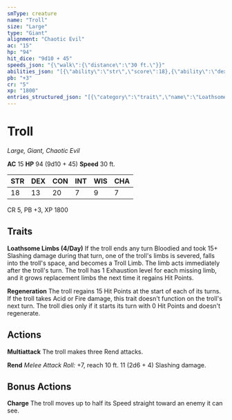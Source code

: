 ```yaml
---
smType: creature
name: "Troll"
size: "Large"
type: "Giant"
alignment: "Chaotic Evil"
ac: "15"
hp: "94"
hit_dice: "9d10 + 45"
speeds_json: "{\"walk\":{\"distance\":\"30 ft.\"}}"
abilities_json: "[{\"ability\":\"str\",\"score\":18},{\"ability\":\"dex\",\"score\":13},{\"ability\":\"con\",\"score\":20},{\"ability\":\"int\",\"score\":7},{\"ability\":\"wis\",\"score\":9},{\"ability\":\"cha\",\"score\":7}]"
pb: "+3"
cr: "5"
xp: "1800"
entries_structured_json: "[{\"category\":\"trait\",\"name\":\"Loathsome Limbs (4/Day)\",\"text\":\"If the troll ends any turn Bloodied and took 15+ Slashing damage during that turn, one of the troll's limbs is severed, falls into the troll's space, and becomes a Troll Limb. The limb acts immediately after the troll's turn. The troll has 1 Exhaustion level for each missing limb, and it grows replacement limbs the next time it regains Hit Points.\"},{\"category\":\"trait\",\"name\":\"Regeneration\",\"text\":\"The troll regains 15 Hit Points at the start of each of its turns. If the troll takes Acid or Fire damage, this trait doesn't function on the troll's next turn. The troll dies only if it starts its turn with 0 Hit Points and doesn't regenerate.\"},{\"category\":\"action\",\"name\":\"Multiattack\",\"text\":\"The troll makes three Rend attacks.\"},{\"category\":\"action\",\"name\":\"Rend\",\"text\":\"*Melee Attack Roll:* +7, reach 10 ft. 11 (2d6 + 4) Slashing damage.\"},{\"category\":\"bonus\",\"name\":\"Charge\",\"text\":\"The troll moves up to half its Speed straight toward an enemy it can see.\"}]"
---
```


# Troll
*Large, Giant, Chaotic Evil*

**AC** 15
**HP** 94 (9d10 + 45)
**Speed** 30 ft.

| STR | DEX | CON | INT | WIS | CHA |
| --- | --- | --- | --- | --- | --- |
| 18 | 13 | 20 | 7 | 9 | 7 |

CR 5, PB +3, XP 1800

## Traits

**Loathsome Limbs (4/Day)**
If the troll ends any turn Bloodied and took 15+ Slashing damage during that turn, one of the troll's limbs is severed, falls into the troll's space, and becomes a Troll Limb. The limb acts immediately after the troll's turn. The troll has 1 Exhaustion level for each missing limb, and it grows replacement limbs the next time it regains Hit Points.

**Regeneration**
The troll regains 15 Hit Points at the start of each of its turns. If the troll takes Acid or Fire damage, this trait doesn't function on the troll's next turn. The troll dies only if it starts its turn with 0 Hit Points and doesn't regenerate.

## Actions

**Multiattack**
The troll makes three Rend attacks.

**Rend**
*Melee Attack Roll:* +7, reach 10 ft. 11 (2d6 + 4) Slashing damage.

## Bonus Actions

**Charge**
The troll moves up to half its Speed straight toward an enemy it can see.
